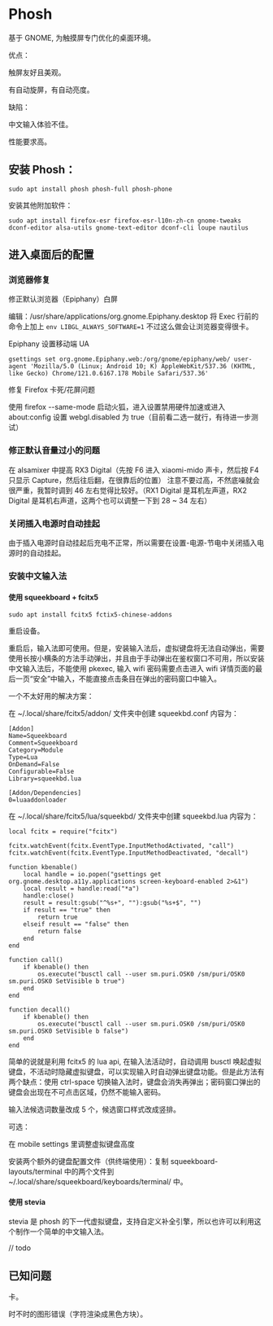 # Phosh

基于 GNOME, 为触摸屏专门优化的桌面环境。

优点：

触屏友好且美观。

有自动旋屏，有自动亮度。

缺陷：

中文输入体验不佳。

性能要求高。

## 安装 Phosh：

```
sudo apt install phosh phosh-full phosh-phone
```

安装其他附加软件：

```
sudo apt install firefox-esr firefox-esr-l10n-zh-cn gnome-tweaks dconf-editor alsa-utils gnome-text-editor dconf-cli loupe nautilus
```

## 进入桌面后的配置

### 浏览器修复

修正默认浏览器（Epiphany）白屏

编辑：/usr/share/applications/org.gnome.Epiphany.desktop 将 Exec 行前的命令上加上 `env LIBGL_ALWAYS_SOFTWARE=1` 不过这么做会让浏览器变得很卡。

Epiphany 设置移动端 UA

```
gsettings set org.gnome.Epiphany.web:/org/gnome/epiphany/web/ user-agent 'Mozilla/5.0 (Linux; Android 10; K) AppleWebKit/537.36 (KHTML, like Gecko) Chrome/121.0.6167.178 Mobile Safari/537.36'
```

修复 Firefox 卡死/花屏问题

使用 firefox --same-mode 启动火狐，进入设置禁用硬件加速或进入 about:config 设置 webgl.disabled 为 true（目前看二选一就行，有待进一步测试）

### 修正默认音量过小的问题

在 alsamixer 中提高 RX3 Digital（先按 F6 进入 xiaomi-mido 声卡，然后按 F4 只显示 Capture，然后往后翻，在很靠后的位置） 注意不要过高，不然底噪就会很严重，我暂时调到 46 左右觉得比较好。（RX1 Digital 是耳机左声道，RX2 Digital 是耳机右声道，这两个也可以调整一下到 28 ~ 34 左右）

### 关闭插入电源时自动挂起

由于插入电源时自动挂起后充电不正常，所以需要在设置-电源-节电中关闭插入电源时的自动挂起。

### 安装中文输入法

#### 使用 squeekboard + fcitx5

```
sudo apt install fcitx5 fctix5-chinese-addons
```

重启设备。

重启后，输入法即可使用。但是，安装输入法后，虚拟键盘将无法自动弹出，需要使用长按小横条的方法手动弹出，并且由于手动弹出在鉴权窗口不可用，所以安装中文输入法后，不能使用 pkexec, 输入 wifi 密码需要点击进入 wifi 详情页面的最后一页“安全”中输入，不能直接点击条目在弹出的密码窗口中输入。

一个不太好用的解决方案：

在 ~/.local/share/fcitx5/addon/ 文件夹中创建 squeekbd.conf 内容为：

```
[Addon]
Name=Squeekboard
Comment=Squeekboard
Category=Module
Type=Lua
OnDemand=False
Configurable=False
Library=squeekbd.lua

[Addon/Dependencies]
0=luaaddonloader

```

在 ~/.local/share/fcitx5/lua/squeekbd/ 文件夹中创建 squeekbd.lua 内容为：

```
local fcitx = require("fcitx")

fcitx.watchEvent(fcitx.EventType.InputMethodActivated, "call")
fcitx.watchEvent(fcitx.EventType.InputMethodDeactivated, "decall")

function kbenable()
    local handle = io.popen("gsettings get org.gnome.desktop.a11y.applications screen-keyboard-enabled 2>&1")
    local result = handle:read("*a")
    handle:close()
    result = result:gsub("^%s+", ""):gsub("%s+$", "")
    if result == "true" then
        return true
    elseif result == "false" then
        return false
    end
end

function call()
    if kbenable() then
        os.execute("busctl call --user sm.puri.OSK0 /sm/puri/OSK0 sm.puri.OSK0 SetVisible b true")
    end
end

function decall()
    if kbenable() then
        os.execute("busctl call --user sm.puri.OSK0 /sm/puri/OSK0 sm.puri.OSK0 SetVisible b false")
    end
end
```

简单的说就是利用 fcitx5 的 lua api, 在输入法活动时，自动调用 busctl 唤起虚拟键盘，不活动时隐藏虚拟键盘，可以实现输入时自动弹出键盘功能。但是此方法有两个缺点：使用 ctrl-space 切换输入法时，键盘会消失再弹出；密码窗口弹出的键盘会出现在不可点击区域，仍然不能输入密码。

输入法候选词数量改成 5 个，候选窗口样式改成竖排。

可选：

在 mobile settings 里调整虚拟键盘高度

安装两个额外的键盘配置文件（供终端使用）：复制 squeekboard-layouts/terminal 中的两个文件到 ~/.local/share/squeekboard/keyboards/terminal/ 中。

#### 使用 stevia

stevia 是 phosh 的下一代虚拟键盘，支持自定义补全引擎，所以也许可以利用这个制作一个简单的中文输入法。

// todo

## 已知问题

卡。

时不时的图形错误（字符渲染成黑色方块）。